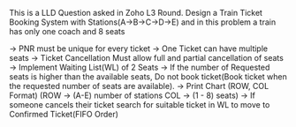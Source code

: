 This is a LLD Question asked in Zoho L3 Round.
Design a Train Ticket Booking System with Stations(A->B->C->D->E) and in this problem a train has only one coach and 8 seats

-> PNR must be unique for every ticket
-> One Ticket can have multiple seats
-> Ticket Cancellation Must allow full and partial cancellation of seats
-> Implement Waiting List(WL) of 2 Seats
-> If the number of Requested seats is higher than the available seats, Do not book ticket(Book ticket when the requested number of seats are available).
-> Print Chart (ROW, COL Format) (ROW -> (A-E) number of stations COL -> (1 - 8) seats)
-> If someone cancels their ticket search for suitable ticket in WL to move to Confirmed Ticket(FIFO Order)
